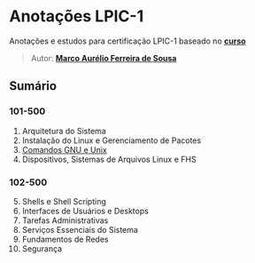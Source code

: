 # Anotações LPIC-1

Anotações e estudos para certificação LPIC-1 baseado no **[curso](https://www.udemy.com/course/curso-online-certificacao-linux-lpic1-comptia/)**

> Autor: **[Marco Aurélio Ferreira de Sousa](https://github.com/maureliofs)**

## Sumário

### 101-500

1. Arquitetura do Sistema
2. Instalação do Linux e Gerenciamento de Pacotes
3. [Comandos GNU e Unix](capitulos/comandos.md)
4. Dispositivos, Sistemas de Arquivos Linux e FHS

### 102-500

5. Shells e Shell Scripting
6. Interfaces de Usuários e Desktops
7. Tarefas Administrativas
8. Serviços Essenciais do Sistema
9. Fundamentos de Redes
10. Segurança
